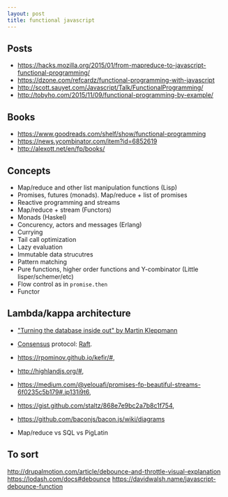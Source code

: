 ```yaml
---
layout: post
title: functional javascript
---
```


## Posts

- https://hacks.mozilla.org/2015/01/from-mapreduce-to-javascript-functional-programming/
- https://dzone.com/refcardz/functional-programming-with-javascript
- http://scott.sauyet.com/Javascript/Talk/FunctionalProgramming/
- http://tobyho.com/2015/11/09/functional-programming-by-example/

## Books

- https://www.goodreads.com/shelf/show/functional-programming
- https://news.ycombinator.com/item?id=6852619
- http://alexott.net/en/fp/books/

## Concepts

- Map/reduce and other list manipulation functions (Lisp)
- Promises, futures (monads). Map/reduce + list of promises
- Reactive programming and streams
- Map/reduce + stream (Functors)
- Monads (Haskel)
- Concurency, actors and messages (Erlang)
- Currying
- Tail call optimization
- Lazy evaluation
- Immutable data strucutres
- Pattern matching
- Pure functions, higher order functions and Y-combinator (Little lisper/schemer/etc)
- Flow control as in `promise.then`
- Functor

## Lambda/kappa architecture

- ["Turning the database inside out" by Martin Kleppmann](http://www.youtube.com/watch?v=fU9hR3kiOK0)
- [Consensus](https://www.consul.io/docs/internals/consensus.html) protocol: [Raft](http://thesecretlivesofdata.com/raft/).
- https://rpominov.github.io/kefir/#,
- http://highlandjs.org/#,
- https://medium.com/@yelouafi/promises-fp-beautiful-streams-6f0235c5b179#.jp131i9t6,
- https://gist.github.com/staltz/868e7e9bc2a7b8c1f754,
- https://github.com/baconjs/bacon.js/wiki/diagrams


- Map/reduce vs SQL vs PigLatin


## To sort

http://drupalmotion.com/article/debounce-and-throttle-visual-explanation
https://lodash.com/docs#debounce
https://davidwalsh.name/javascript-debounce-function
